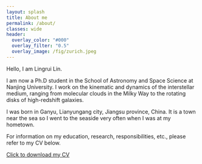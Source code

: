 ```yaml
---
layout: splash 
title: About me
permalink: /about/
classes: wide
header:
  overlay_color: "#000"
  overlay_filter: "0.5"
  overlay_image: /fig/zurich.jpeg
---
```

Hello, I am Lingrui Lin.

I am now a Ph.D student in the School of Astronomy and Space Science at Nanjing
University. I work on the kinematic and dynamics of the interstellar medium,
ranging from molecular clouds in the Milky Way to the rotating disks of
high-redshift galaxies.

I was born in Ganyu, Lianyungang city, Jiangsu province, China. It is a town
near the sea so I went to the seaside very often when I was at my hometown. 

For information on my education, research, responsibilities, etc., please refer to my CV below.

<html lang="en">
<body>
    <a href="/CV/Lingrui_CV.pdf" download>Click to download my CV</a>
</body>
</html>
